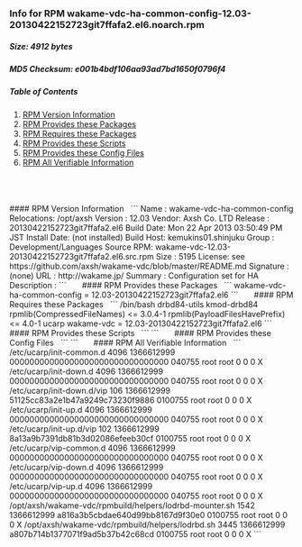 ### Info for RPM wakame-vdc-ha-common-config-12.03-20130422152723git7ffafa2.el6.noarch.rpm  
##### Size: 4912 bytes  
##### MD5 Checksum: e001b4bdf106aa93ad7bd1650f0796f4  
##### Table of Contents  
1. [RPM Version Information](#version)  
2. [RPM Provides these Packages ](#provides)  
3. [RPM Requires these Packages](#requires)  
4. [RPM Provides these Scripts](#scripts)  
5. [RPM Provides these Config Files](#config)  
6. [RPM All Verifiable Information](#verifiable)  
&nbsp;  
&nbsp;  
&nbsp;  
<a name="version" />
#### RPM Version Information  
&nbsp;  
```  
Name        : wakame-vdc-ha-common-config  Relocations: /opt/axsh 
Version     : 12.03                             Vendor: Axsh Co. LTD <dev@axsh.net>
Release     : 20130422152723git7ffafa2.el6   Build Date: Mon 22 Apr 2013 03:50:49 PM JST
Install Date: (not installed)               Build Host: kemukins01.shinjuku
Group       : Development/Languages         Source RPM: wakame-vdc-12.03-20130422152723git7ffafa2.el6.src.rpm
Size        : 5195                             License: see https://github.com/axsh/wakame-vdc/blob/master/README.md
Signature   : (none)
URL         : http://wakame.jp/
Summary     : Configuration set for HA
Description :
<insert long description, indented with spaces>
```  
&nbsp;  
&nbsp;  
&nbsp;  
<a name="provides" />
#### RPM Provides these Packages  
&nbsp;  
```  
wakame-vdc-ha-common-config = 12.03-20130422152723git7ffafa2.el6
```  
&nbsp;  
&nbsp;  
&nbsp;  
<a name="requires" />
#### RPM Requires these Packages  
&nbsp;  
```  
/bin/bash  
drbd84-utils  
kmod-drbd84  
rpmlib(CompressedFileNames) <= 3.0.4-1
rpmlib(PayloadFilesHavePrefix) <= 4.0-1
ucarp  
wakame-vdc = 12.03-20130422152723git7ffafa2.el6
```  
&nbsp;  
&nbsp;  
&nbsp;  
<a name="scripts" />
#### RPM Provides these Scripts  
&nbsp;  
```  
```  
&nbsp;  
&nbsp;  
&nbsp;  
<a name="config" />
#### RPM Provides these Config Files  
&nbsp;  
```  
```  
&nbsp;  
&nbsp;  
&nbsp;  
<a name="verifiable" />
#### RPM All Verifiable Information  
&nbsp;  
```  
/etc/ucarp/init-common.d 4096 1366612999 00000000000000000000000000000000 040755 root root 0 0 0 X
/etc/ucarp/init-down.d 4096 1366612999 00000000000000000000000000000000 040755 root root 0 0 0 X
/etc/ucarp/init-down.d/vip 106 1366612999 51125cc83a2e1b47a9249c73230f9886 0100755 root root 0 0 0 X
/etc/ucarp/init-up.d 4096 1366612999 00000000000000000000000000000000 040755 root root 0 0 0 X
/etc/ucarp/init-up.d/vip 102 1366612999 8a13a9b7391db81b3d02086efeeb30cf 0100755 root root 0 0 0 X
/etc/ucarp/vip-common.d 4096 1366612999 00000000000000000000000000000000 040755 root root 0 0 0 X
/etc/ucarp/vip-down.d 4096 1366612999 00000000000000000000000000000000 040755 root root 0 0 0 X
/etc/ucarp/vip-up.d 4096 1366612999 00000000000000000000000000000000 040755 root root 0 0 0 X
/opt/axsh/wakame-vdc/rpmbuild/helpers/lodrbd-mounter.sh 1542 1366612999 a816a3b5cbdae640d99bb8167d9f30e0 0100755 root root 0 0 0 X
/opt/axsh/wakame-vdc/rpmbuild/helpers/lodrbd.sh 3445 1366612999 a807b714b1377071f9ad5b37b42c68cd 0100755 root root 0 0 0 X
```  
&nbsp;  
